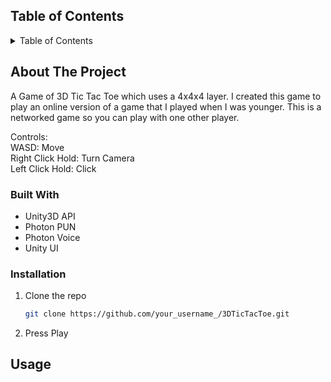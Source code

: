 <!-- TABLE OF CONTENTS -->
## Table of Contents

<details>
  <summary>Table of Contents</summary>
  <ol>
    <li>
      <a href="#about-the-project">About The Project</a>
      <ul>
        <li><a href="#built-with">Built With</a></li>
      </ul>
    </li>
    <li>
      <ul>
        <li><a href="#installation">Installation</a></li>
      </ul>
    </li>
    <li><a href="#usage">Usage</a></li>
  </ol>
</details>


<!-- ABOUT THE PROJECT -->
## About The Project

A Game of 3D Tic Tac Toe which uses a 4x4x4 layer. I created this game to play an online version of a game that I played when I was younger. This is a networked game so you can play with one other player. 

Controls:<br />
WASD: Move<br />
Right Click Hold: Turn Camera<br />
Left Click Hold: Click <br />

### Built With

* Unity3D API
* Photon PUN
* Photon Voice
* Unity UI

<!-- GETTING STARTED -->
### Installation

1. Clone the repo
   ```sh
   git clone https://github.com/your_username_/3DTicTacToe.git
   ```
2. Press Play
   

<!-- USAGE EXAMPLES -->
## Usage

